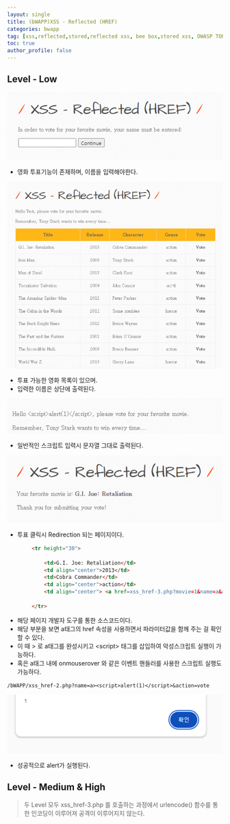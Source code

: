 ```yaml
---
layout: single
title: (bWAPP)XSS - Reflected (HREF)
categories: bwapp
tag: [xss,reflected,stored,reflected xss, bee box,stored xss, OWASP TOP 10, OWASP, bwapp, dom xss]
toc: true
author_profile: false
---
```


## Level - Low

![그림 1-1 ](/assets/image/bwapp/xss/Reflected%20(HREF)-archive/image.png)
- 영화 투표기능이 존재하며, 이름을 입력해야한다.

![그림 1-2](/assets/image/bwapp/xss/Reflected%20(HREF)-archive/image-1.png)
- 투표 가능한 영화 목록이 있으며.
- 입력한 이름은 상단에 출력된다.

![그림 1-3](/assets/image/bwapp/xss/Reflected%20(HREF)-archive/image-2.png)
- 일반적인 스크립트 입력시 문자열 그대로 출력된다.

![그림 1-4](/assets/image/bwapp/xss/Reflected%20(HREF)-archive/image-3.png)
- 투표 클릭시 Redirection 되는 페이지이다.

```html
        <tr height="30">

            <td>G.I. Joe: Retaliation</td>
            <td align="center">2013</td>
            <td>Cobra Commander</td>
            <td align="center">action</td>
            <td align="center"> <a href=xss_href-3.php?movie=1&name=a&action=vote>Vote</a></td>

        </tr>    
```

- 해당 페이지 개발자 도구를 통한 소스코드이다.
- 해당 부분을 보면 a태그의 href 속성을 사용하면서 파라미터값을 함께 주는 걸 확인할 수 있다.
- 이 때 > 로 a태그를 완성시키고 \<script> 태그를 삽입하여 악성스크립트 실행이 가능하다.
- 혹은 a태그 내에 onmouserover 와 같은 이벤트 핸들러를 사용한 스크립트 실행도 가능하다.

```
/bWAPP/xss_href-2.php?name=a><script>alert(1)</script>&action=vote
```

![그림 1-5](/assets/image/bwapp/xss/Reflected%20(HREF)-archive/image-4.png)

- 성공적으로 alert가 실행된다.

## Level - Medium & High

>두 Level 모두 xss_href-3.php 를 호출하는 과정에서 urlencode() 함수를 통한 인코딩이 이루어져 공격이 이루어지지 않는다.